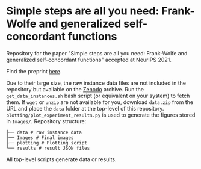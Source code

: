 # Simple steps are all you need: Frank-Wolfe and generalized self-concordant functions

Repository for the paper "Simple steps are all you need: Frank-Wolfe and generalized self-concordant functions" accepted at NeurIPS 2021.

Find the preprint [here](https://arxiv.org/abs/2105.13913).

Due to their large size, the raw instance data files are not included in the repository but available on the [Zenodo](https://doi.org/10.5281/zenodo.4836008) archive.
Run the `get_data_instances.sh` bash script (or equivalent on your system) to fetch them.
If `wget` or `unzip` are not available for you, download `data.zip` from the URL and place the `data` folder at the top-level of this repository.
`plotting/plot_experiment_results.py` is used to generate the figures stored in `Images/`.
Repository structure:

```
├── data # raw instance data
├── Images # Final images
├── plotting # Plotting script
└── results # result JSON files
```

All top-level scripts generate data or results.
